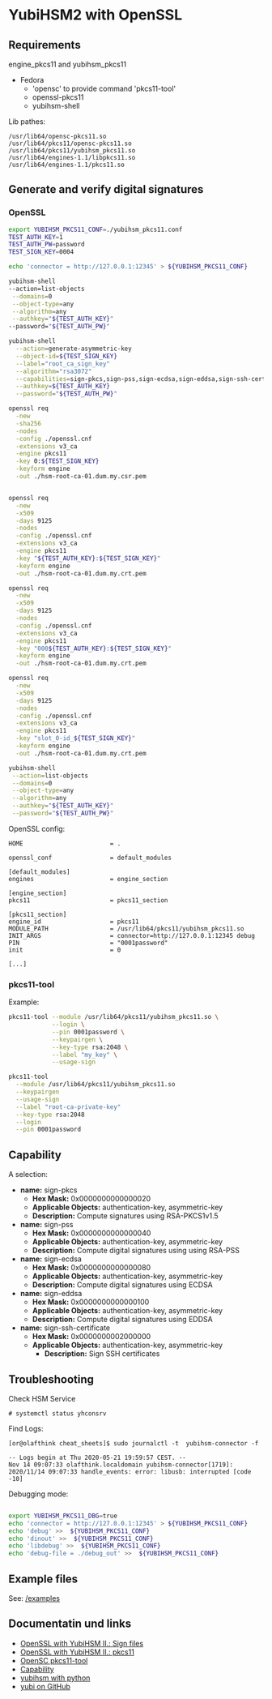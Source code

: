 YubiHSM2 with OpenSSL
=====================

Requirements
------------

engine_pkcs11 and yubihsm_pkcs11

* Fedora
  * 'opensc' to provide command 'pkcs11-tool'
  * openssl-pkcs11
  * yubihsm-shell

Lib pathes:


```
/usr/lib64/opensc-pkcs11.so
/usr/lib64/pkcs11/opensc-pkcs11.so
/usr/lib64/pkcs11/yubihsm_pkcs11.so
/usr/lib64/engines-1.1/libpkcs11.so
/usr/lib64/engines-1.1/pkcs11.so
```


Generate and verify digital signatures
--------------------------------------

### OpenSSL ###

```bash
export YUBIHSM_PKCS11_CONF=./yubihsm_pkcs11.conf
TEST_AUTH_KEY=1
TEST_AUTH_PW=password
TEST_SIGN_KEY=0004

echo 'connector = http://127.0.0.1:12345' > ${YUBIHSM_PKCS11_CONF}

yubihsm-shell                                                                 \
--action=list-objects                                                         \
 --domains=0                                                                  \
 --object-type=any                                                            \
 --algorithm=any                                                              \
 --authkey="${TEST_AUTH_KEY}"                                                 \
--password="${TEST_AUTH_PW}"                                                  \

yubihsm-shell                                                                 \
  --action=generate-asymmetric-key                                            \
  --object-id=${TEST_SIGN_KEY}                                                \
  --label="root_ca_sign_key"                                                  \
  --algorithm="rsa3072"                                                       \
  --capabilities=sign-pkcs,sign-pss,sign-ecdsa,sign-eddsa,sign-ssh-certificate \
  --authkey=${TEST_AUTH_KEY}                                                  \
  --password="${TEST_AUTH_PW}"

openssl req                                                                   \
  -new                                                                        \
  -sha256                                                                     \
  -nodes                                                                      \
  -config ./openssl.cnf                                                       \
  -extensions v3_ca                                                           \
  -engine pkcs11                                                              \
  -key 0:${TEST_SIGN_KEY}                                                     \
  -keyform engine                                                             \
  -out ./hsm-root-ca-01.dum.my.csr.pem


openssl req                                                                   \
  -new                                                                        \
  -x509                                                                       \
  -days 9125                                                                  \
  -nodes                                                                      \
  -config ./openssl.cnf                                                       \
  -extensions v3_ca                                                           \
  -engine pkcs11                                                              \
  -key "${TEST_AUTH_KEY}:${TEST_SIGN_KEY}"                                    \
  -keyform engine                                                             \
  -out ./hsm-root-ca-01.dum.my.crt.pem

openssl req                                                                   \
  -new                                                                        \
  -x509                                                                       \
  -days 9125                                                                  \
  -nodes                                                                      \
  -config ./openssl.cnf                                                       \
  -extensions v3_ca                                                           \
  -engine pkcs11                                                              \
  -key "000${TEST_AUTH_KEY}:${TEST_SIGN_KEY}"                                 \
  -keyform engine                                                             \
  -out ./hsm-root-ca-01.dum.my.crt.pem

openssl req                                                                   \
  -new                                                                        \
  -x509                                                                       \
  -days 9125                                                                  \
  -nodes                                                                      \
  -config ./openssl.cnf                                                       \
  -extensions v3_ca                                                           \
  -engine pkcs11                                                              \
  -key "slot_0-id_${TEST_SIGN_KEY}"                                           \
  -keyform engine                                                             \
  -out ./hsm-root-ca-01.dum.my.crt.pem

yubihsm-shell                                                                 \
 --action=list-objects                                                        \
 --domains=0                                                                  \
 --object-type=any                                                            \
 --algorithm=any                                                              \
 --authkey="${TEST_AUTH_KEY}"                                                 \
 --password="${TEST_AUTH_PW}"
```

OpenSSL config:

```
HOME                        = .

openssl_conf                = default_modules

[default_modules]
engines                     = engine_section

[engine_section]
pkcs11                      = pkcs11_section

[pkcs11_section]
engine_id                   = pkcs11
MODULE_PATH                 = /usr/lib64/pkcs11/yubihsm_pkcs11.so
INIT_ARGS                   = connector=http://127.0.0.1:12345 debug
PIN                         = "0001password"
init                        = 0

[...]
```


### pkcs11-tool ###


Example:

```bash
pkcs11-tool --module /usr/lib64/pkcs11/yubihsm_pkcs11.so \
            --login \
            --pin 0001password \
            --keypairgen \
            --key-type rsa:2048 \
            --label "my_key" \
            --usage-sign
```

```bash
pkcs11-tool                                                                   \
  --module /usr/lib64/pkcs11/yubihsm_pkcs11.so                                \
  --keypairgen                                                                \
  --usage-sign                                                                \
  --label "root-ca-private-key"                                               \
  --key-type rsa:2048                                                         \
  --login                                                                     \
  --pin 0001password
```


Capability
----------

A selection:

- **name:** sign-pkcs
  - **Hex Mask:** 0x0000000000000020
  - **Applicable Objects:** authentication-key, asymmetric-key
  - **Description:** Compute signatures using RSA-PKCS1v1.5
- **name:** sign-pss
  - **Hex Mask:** 0x0000000000000040
  - **Applicable Objects:** authentication-key, asymmetric-key
  - **Description:** Compute digital signatures using using RSA-PSS
- **name:** sign-ecdsa
  - **Hex Mask:** 0x0000000000000080
  - **Applicable Objects:** authentication-key, asymmetric-key
  - **Description:** Compute digital signatures using ECDSA
- **name:** sign-eddsa
	- **Hex Mask:** 0x0000000000000100
	- **Applicable Objects:** authentication-key, asymmetric-key
	- **Description:** Compute digital signatures using EDDSA
- **name:** sign-ssh-certificate
	- **Hex Mask:** 0x0000000002000000
  - **Applicable Objects:** authentication-key, asymmetric-key
	- **Description:** Sign SSH certificates


Troubleshooting
---------------

Check HSM Service

```
# systemctl status yhconsrv
```

Find Logs:

```
[or@olafthink cheat_sheets]$ sudo journalctl -t  yubihsm-connector -f

-- Logs begin at Thu 2020-05-21 19:59:57 CEST. --
Nov 14 09:07:33 olafthink.localdomain yubihsm-connector[1719]: 2020/11/14 09:07:33 handle_events: error: libusb: interrupted [code -10]

```

Debugging mode:

```bash

export YUBIHSM_PKCS11_DBG=true
echo 'connector = http://127.0.0.1:12345' > ${YUBIHSM_PKCS11_CONF}
echo 'debug' >>  ${YUBIHSM_PKCS11_CONF}
echo 'dinout' >>  ${YUBIHSM_PKCS11_CONF}
echo 'libdebug' >>  ${YUBIHSM_PKCS11_CONF}
echo 'debug-file = ./debug_out' >>  ${YUBIHSM_PKCS11_CONF}

```


Example files
-------------

See: [/examples](/examples)


Documentatin und links
----------------------

* [OpenSSL with YubiHSM II.: Sign files](https://developers.yubico.com/YubiHSM2/Usage_Guides/OpenSSL_with_libp11.html)
* [OpenSSL with YubiHSM II.: pkcs11](https://developers.yubico.com/YubiHSM2/Usage_Guides/OpenSSL_with_pkcs11_engine.html)
* [OpenSC pkcs11-tool](https://developers.yubico.com/YubiHSM2/Usage_Guides/Using_OpenSC_pkcs11-tool.html)
* [Capability](https://developers.yubico.com/YubiHSM2/Concepts/Capability.html)
* [yubihsm with python](https://github.com/YubicoLabs/python-pkcs11tester/blob/master/pkcs11tester.py)
* [yubi on GitHub](https://github.com/Yubico)